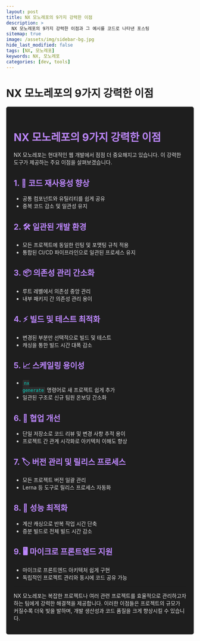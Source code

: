 ```yaml
---
layout: post
title: NX 모노레포의 9가지 강력한 이점
description: >
  NX 모노레포의 9가지 강력한 이점과 그 예시를 코드로 나타낸 포스팅
sitemap: true
image: /assets/img/sidebar-bg.jpg
hide_last_modified: false
tags: [NX, 모노레포]
keywords: NX, 모노레포
categories: [dev, tools]
---
```



# NX 모노레포의 9가지 강력한 이점

<div style="background-color: #1e1e1e; color: #e0e0e0; padding: 20px; border-radius: 5px;">

<h1 style="color: #bb86fc;">NX 모노레포의 9가지 강력한 이점</h1>

NX 모노레포는 현대적인 웹 개발에서 점점 더 중요해지고 있습니다. 이 강력한 도구가 제공하는 주요 이점을 살펴보겠습니다.

<h2 style="color: #bb86fc;">1. 🔄 코드 재사용성 향상</h2>

- 공통 컴포넌트와 유틸리티를 쉽게 공유
- 중복 코드 감소 및 일관성 유지

<h2 style="color: #bb86fc;">2. 🛠 일관된 개발 환경</h2>

- 모든 프로젝트에 동일한 린팅 및 포맷팅 규칙 적용
- 통합된 CI/CD 파이프라인으로 일관된 프로세스 유지

<h2 style="color: #bb86fc;">3. 📦 의존성 관리 간소화</h2>

- 루트 레벨에서 의존성 중앙 관리
- 내부 패키지 간 의존성 관리 용이

<h2 style="color: #bb86fc;">4. ⚡ 빌드 및 테스트 최적화</h2>

- 변경된 부분만 선택적으로 빌드 및 테스트
- 캐싱을 통한 빌드 시간 대폭 감소

<h2 style="color: #bb86fc;">5. 📈 스케일링 용이성</h2>

- <code style="background-color: #2e2e2e; color: #03dac6; padding: 2px 4px; border-radius: 3px;">nx generate</code> 명령어로 새 프로젝트 쉽게 추가
- 일관된 구조로 신규 팀원 온보딩 간소화

<h2 style="color: #bb86fc;">6. 👥 협업 개선</h2>

- 단일 저장소로 코드 리뷰 및 변경 사항 추적 용이
- 프로젝트 간 관계 시각화로 아키텍처 이해도 향상

<h2 style="color: #bb86fc;">7. 🏷 버전 관리 및 릴리스 프로세스</h2>

- 모든 프로젝트 버전 일괄 관리
- Lerna 등 도구로 릴리스 프로세스 자동화

<h2 style="color: #bb86fc;">8. 🚀 성능 최적화</h2>

- 계산 캐싱으로 반복 작업 시간 단축
- 증분 빌드로 전체 빌드 시간 감소

<h2 style="color: #bb86fc;">9. 🖥 마이크로 프론트엔드 지원</h2>

- 마이크로 프론트엔드 아키텍처 쉽게 구현
- 독립적인 프로젝트 관리와 동시에 코드 공유 가능

<hr style="border-color: #bb86fc;">

<p>NX 모노레포는 복잡한 프로젝트나 여러 관련 프로젝트를 효율적으로 관리하고자 하는 팀에게 강력한 해결책을 제공합니다. 이러한 이점들은 프로젝트의 규모가 커질수록 더욱 빛을 발하며, 개발 생산성과 코드 품질을 크게 향상시킬 수 있습니다.</p>

</div>